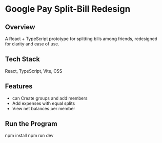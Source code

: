 # Google Pay Split-Bill Redesign

## Overview
A React + TypeScript prototype for splitting bills among friends, redesigned for clarity and ease of use.

## Tech Stack
React, TypeScript, Vite, CSS

## Features
- can Create groups and add members
- Add expenses with equal splits
- View net balances per member

## Run the Program
npm install
npm run dev
